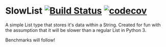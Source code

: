# SlowList [![Build Status](https://travis-ci.com/simeg/SlowList.svg?branch=master)](https://travis-ci.com/simeg/SlowList) [![codecov](https://codecov.io/gh/simeg/slowlist/branch/master/graph/badge.svg)](https://codecov.io/gh/simeg/slowlist)

A simple List type that stores it's data within a String. Created for fun with
the assumption that it will be slower than a regular List in Python 3.

Benchmarks will follow!
